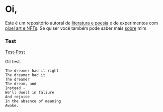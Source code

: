 # Oi,

Este é um repositório autoral de [literatura e poesia](XX) e de experimentos com [pixel art e NFTs](XX). Se quiser você também pode saber mais [sobre](https://lucasperesbet.github.io/homebound/about/) mim.

### Test

[Test-Post](https://lucasperesbet.github.io/homebound/_posts\2021-06-08-TEST-POST.md)

Git test.

```
The dreamer had it right
The dreamer had it
The dreamer
The dream, and
Instead -
We'll dwell in faliure
And rejoice
In the absence of meaning
Awake.
```